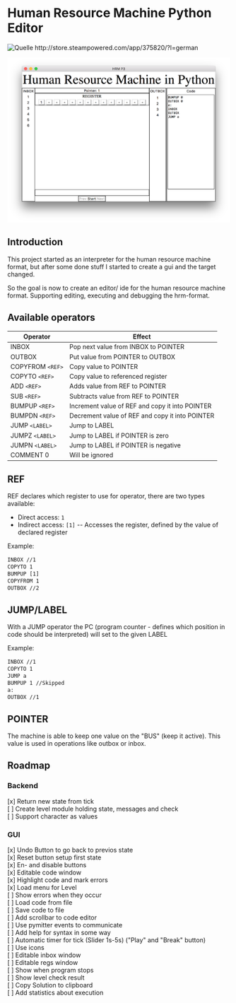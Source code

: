 # Human Resource Machine Python Editor
<img src="http://cdn.akamai.steamstatic.com/steam/apps/375820/ss_7b564936dfb8f9b7b76f2141a79fa3cea8fd6fc7.1920x1080.jpg?t=1450110253" 
     alt="Quelle http://store.steampowered.com/app/375820/?l=german" 
     style="width: 600px;"/>

<img src="screenshot.png" style="width: 600px;"/>

## Introduction
This project started as an interpreter for the human resource machine format, but after some done stuff I started to create a gui and the target changed.

So the goal is now to create an editor/ ide for the human resource machine format. Supporting editing, executing and debugging the hrm-format.


## Available operators

Operator                | Effect
---                    |---
INBOX                  |Pop next value from INBOX to POINTER 
OUTBOX                 |Put value from POINTER to OUTBOX 
COPYFROM `<REF>`       |Copy value to POINTER        
COPYTO   `<REF>`       |Copy value to referenced register
ADD      `<REF>`       |Adds value from REF to POINTER
SUB      `<REF>`       |Subtracts value from REF to POINTER
BUMPUP   `<REF>`       |Increment value of REF and copy it into POINTER
BUMPDN   `<REF>`       |Decrement value of REF and copy it into POINTER
JUMP     `<LABEL>`     |Jump to LABEL
JUMPZ    `<LABEL>`     |Jump to LABEL if POINTER is zero
JUMPN    `<LABEL>`     |Jump to LABEL if POINTER is negative
COMMENT  0             |Will be ignored


## REF
REF declares which register to use for operator, there are two types available:
- Direct access: `1`
- Indirect access: `[1]`
-- Accesses the register, defined by the value of declared register 

Example:
```
INBOX //1
COPYTO 1
BUMPUP [1]
COPYFROM 1
OUTBOX //2
```

## JUMP/LABEL
With a JUMP operator the PC (program counter - defines which position in code should be interpreted)
will set to the given LABEL

Example:
```
INBOX //1
COPYTO 1
JUMP a
BUMPUP 1 //Skipped
a:
OUTBOX //1
```

## POINTER
The machine is able to keep one value on the "BUS" (keep it active).
This value is used in operations like outbox or inbox.

## Roadmap

### Backend
[x] Return new state from tick <br>
[ ] Create level module holding state, messages and check <br>
[ ] Support character as values <br>


### GUI
[x] Undo Button to go back to previos state <br>
[x] Reset button setup first state <br>
[x] En- and disable buttons <br>
[x] Editable code window <br>
[x] Highlight code and mark errors<br>
[x] Load menu for Level <br>
[ ] Show errors when they occur <br>
[ ] Load code from file<br>
[ ] Save code to file<br>
[ ] Add scrollbar to code editor<br>
[ ] Use pymitter events to communicate <br>
[ ] Add help for syntax in some way<br>
[ ] Automatic timer for tick (Slider 1s-5s) ("Play" and "Break" button)<br>
[ ] Use icons <br>
[ ] Editable inbox window <br>
[ ] Editable regs window <br>
[ ] Show when program stops <br>
[ ] Show level check result <br>
[ ] Copy Solution to clipboard <br>
[ ] Add statistics about execution <br>
